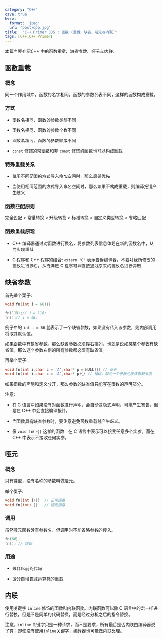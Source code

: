 ```yaml
---
category: "C++"
cave: true
hero:
  format: 'jpeg'
  url: 'post/cpp.jpg'
title:  "C++ Primer 005 : 函数 (重载、缺省、哑元与内联)"
tags: [C++,C++ Primer]
---
```

本篇主要介绍C++ 中的函数重载、缺省参数、哑元与内联。

## 函数重载

### 概念

同一个作用域中，函数的名字相同，函数的参数列表不同，这样的函数构成重载。

### 方式

* 函数名相同，函数的参数类型不同

* 函数名相同，函数的参数个数不同

* 函数名相同，函数的参数顺序不同

* `const` 修饰的常函数和非 `const` 修饰的函数也可以构成重载

### 特殊重载关系

* 使用不同范围的方式导入命名空间时，那么局部优先

* 当使用相同范围的方式导入命名空间时，那么如果不构成重载，则编译报错产生歧义

### 函数匹配原则

完全匹配 > 常量转换 > 升级转换 > 标准转换 > 自定义类型转换 > 省略匹配

### 函数重载原理

* C++ 编译器通过对函数进行换名，将参数列表信息体现在新的函数名中，从而实现重载

* C 程序和 C++ 程序的结合: `extern "C"` 表示告诉编译器，不要对我所修改的函数进行换名，从而满足 C 程序可以直接通过原来的函数名进行调用

## 缺省参数

首先举个栗子:

```cpp
void fn(int i = 66){}

fn(118);// i = 118;
fn();// i = 66;
```

例子中的 `int i = 66` 就表示了一个缺省参数，如果没有传入该参数，则内部调用将取其默认值。

如果函数中有缺省参数，那么缺省参数必须靠右排列，也就是说如果某个参数有缺省值，那么这个参数右侧的所有参数都必须有缺省值。

再举个栗子:
```cpp
void fn(int i,char c = 'A',char* p = NULL){} // 正确
void fn(int i,char c = 'A',char* p){} // 错误，最后一个参数也应该有缺省值
```


如果函数的声明和定义分开，那么参数的缺省值只能写在函数的声明部分。

注意:

* 在 C 语言中如果没有对函数进行声明，会自动做隐式声明，可能产生警告，但是在 C++ 中会直接编译报错。

* 当函数具有缺省参数时，要注意避免函数重载时产生歧义。

* 像 `void fn(){}` 这样的函数，在 C 语言中表示可以接受任意多个实参，而在 C++ 中表示不接收任何实参。

## 哑元

### 概念

只有类型，没有名称的参数叫做哑元。

举个栗子:

```cpp
void fn(int i){}  // 正常函数
void fn(int) {}   // 哑元函数
```


### 调用

虽然哑元函数没有参数名，但调用时不能省略参数的传入。

```cpp
fn(66);
fn(); // 错误
```


### 用途

* 兼容以前的代码

* 区分自增自减运算符的重载

## 内联

使用关键字 `inline` 修饰的函数叫内联函数。内联函数可以像 C 语言中的宏一样进行替换，但是不是简单的代码替换，而是经过分析之后的指令替换。

注意，`inline` 关键字只是一种请求，而不是要求，所有最后是否内联由编译器说了算；即使没有使用`inline`关键字，编译器也可能做内联处理。
